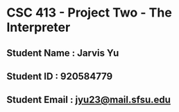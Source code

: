 # CSC 413 - Project Two - The Interpreter

## Student Name  : Jarvis Yu 

## Student ID    : 920584779

## Student Email : jyu23@mail.sfsu.edu

